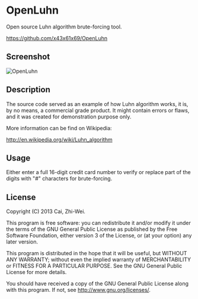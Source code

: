 OpenLuhn
========

Open source Luhn algorithm brute-forcing tool.

https://github.com/x43x61x69/OpenLuhn


Screenshot
----------

![OpenLuhn](http://d.pr/i/adEC+)


Description
-----------

The source code served as an example of how Luhn algorithm works, it is,
by no means, a commercial grade product. It might contain errors or flaws,
and it was created for demonstration purpose only.

More information can be find on Wikipedia:

http://en.wikipedia.org/wiki/Luhn_algorithm


Usage
-----

Either enter a full 16-digit credit card number to verify or replace
part of the digits with "#" characters for brute-forcing.


License
-------

Copyright (C) 2013  Cai, Zhi-Wei.

This program is free software: you can redistribute it and/or modify
it under the terms of the GNU General Public License as published by
the Free Software Foundation, either version 3 of the License, or
(at your option) any later version.

This program is distributed in the hope that it will be useful,
but WITHOUT ANY WARRANTY; without even the implied warranty of
MERCHANTABILITY or FITNESS FOR A PARTICULAR PURPOSE.  See the
GNU General Public License for more details.

You should have received a copy of the GNU General Public License
along with this program. If not, see <http://www.gnu.org/licenses/>.